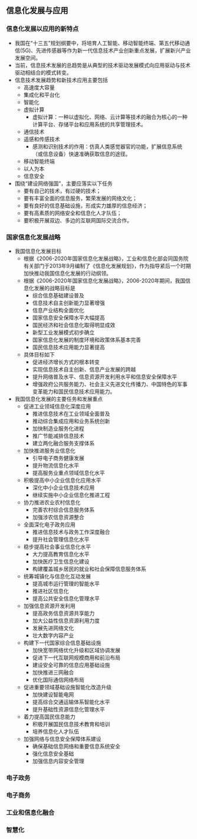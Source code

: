 ## 信息化发展与应用

### 信息化发展以应用的新特点

- 我国在“十三五”规划纲要中，将培育人工智能、移动智能终端、第五代移动通信(5G)、先进传感器等作为新一代信息技术产业创新重点发展，扩展新兴产业发展空间。
- 当前，信息技术发展的总趋势是从典型的技术驱动发展模式向应用驱动与技术驱动相结合的模式转变。
- 信息技术发展趋势和新技术应用主要包括
	- 高速度大容量
	- 集成化和平台化
	- 智能化
	- 虚拟计算
		- 虚拟计算：一种以虚拟化、网络、云计算等技术的融合为核心的一种计算平台、存储平台和应用系统的共享管理技术。
	- 通信技术
	- 遥感和传感技术
		- 感测和识别技术的作用：仿真人类感觉器官的功能，扩展信息系统（或信息设备）快速准确获取信息的途径。
	- 移动智能终端
	- 以人为本
	- 信息安全
- 围绕“建设网络强国”，主要应落实以下任务
	- 要有自己的技术，有过硬的技术；
	- 要有丰富全面的信息服务，繁荣发展的网络文化；
	- 要有良好的信息基础设施，形成实力雄厚的信息经济；
	- 要有高素质的网络安全和信息化人才队伍；
	- 要积极开展双边、多边的互联网国际交流合作。

### 国家信息化发展战略

- 我国信息化发展目标
	- 根据《2006-2020年国家信息化发展战略》，工业和信息化部会同国务院有关部门于2013年9月编制了《信息化发展规划》，作为指导紧后一个时期加快推动我国信息化发展的行动纲领。
	- 根据《2006-2020年国家信息化发展战略》，2006-2020年期间，我国信息化发展的战略目标是
		- 综合信息基础建设普及
		- 信息技术自主创新能力显著增强
		- 信息产业结构全面优化
		- 国家信息安全保障水平大幅提高
		- 国民经济和社会信息化取得明显成效
		- 新型工业发展模式初步确立
		- 国家信息化发展的制度环境和政策体系基本完善
		- 国民信息技术应用能力显著提高
	- 具体目标如下
		- 促进经济增长方式的根本转变
		- 实现信息技术自主创新、信息产业发展的跨越
		- 提升网络普及水平、信息资源开发利用水平和信息安全保障水平
		- 增强政府公共服务能力、社会主义先进文化传播力、中国特色的军事变革能力和国民信息技术应用能力。
- 我国信息化发展的主要任务和发展重点
	- 促进工业领域信息化深度应用
		- 推进信息技术在工业领域全面普及
		- 推动综合集成应用和业务系统创新
		- 加快制造业服务化进程
		- 推广节能减排信息技术
		- 建立两化融合服务支撑体系
	- 加快推进服务业信息化
		- 引导电子商务健康发展
		- 提升物流信息化水平
		- 提高服务业重点领域信息化水平
	- 积极提高中小企业信息化应用水平
		- 深化中小企业信息技术应用
		- 继续实施中小企业信息化推进工程
	- 协力推进农业农村信息化
		- 完善农村综合信息服务体系
		- 加强涉农信息资源整合
	- 全面深化电子政务应用
		- 推进信息技术与政务工作深度融合
		- 提升社会管理信息化水平
	- 稳步提高社会事业信息化水平
		- 大力提高教育信息化水平
		- 加快医疗卫生信息化建设
		- 构建覆盖城乡居民的就业和社会保障信息服务体系
	- 统筹城镇化与信息化互动发展
		- 提高城市运行管理的智能水平
		- 推进社区信息化
		- 提高公共安全信息化管理水平
	- 加强信息资源开发利用
		- 提高政务信息资源共享能力
		- 加大公益性信息资源利用力度
		- 发展先进网络文化
		- 壮大数字内容产业
	- 构建下一代国家综合信息基础设施
		- 加快宽带网络优化升级和区域协调发展
		- 促进下一代互联网规模商用和前沿布局
		- 建设安全可靠的信息应用基础设施
		- 加快推进三网融合
		- 优化国际通信网络布局
	- 促进重要领域基础设施智能化改造升级
		- 加快建设智能电网
		- 提高综合交通运输体系智能化水平
		- 提升基础性资源信息化管理水平
	- 着力提高国民信息能力
		- 积极开展国民信息技术教育和培训
		- 培养信息化人才队伍
	- 加强网络与信息安全保障体系建设
		- 确保基础信息网络和重要信息系统安全
		- 强化信息安全基础
		- 加强信息内容安全管理

### 电子政务

### 电子商务

### 工业和信息化融合

### 智慧化